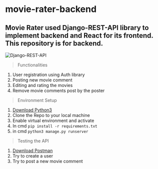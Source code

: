 # movie-rater-backend

## Movie Rater used Django-REST-API library to implement backend and React for its frontend. This repository is for backend.

![Django-REST-API](https://www.django-rest-framework.org/img/logo.png)

> Functionalities
1. User registration using Auth library
2. Posting new movie comment
3. Editing and rating the movies
4. Remove movie comments post by the poster

> Environment Setup
1. [Download Python3](https://www.youtube.com/results?search_query=download+python)
2. Clone the Repo to your local machine
3. Enable virtual environment and activate
4. In cmd `pip install -r requirements.txt`
5. in cmd `python3 manage.py runserver`

> Testing the API
1. [Download Postman](https://www.postman.com/)
2. Try to create a user
3. Try to post a new movie comment
